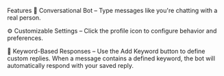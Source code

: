 Features
💬 Conversational Bot – Type messages like you're chatting with a real person.

⚙️ Customizable Settings – Click the profile icon to configure behavior and preferences.

🔑 Keyword-Based Responses – Use the Add Keyword button to define custom replies. When a message contains a defined keyword, the bot will automatically respond with your saved reply.
